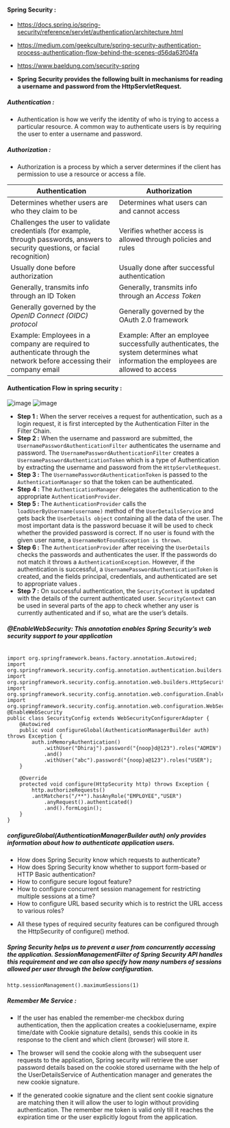
#### Spring Security :

 - https://docs.spring.io/spring-security/reference/servlet/authentication/architecture.html
 - https://medium.com/geekculture/spring-security-authentication-process-authentication-flow-behind-the-scenes-d56da63f04fa
 - https://www.baeldung.com/security-spring


 - <strong>Spring Security provides the following built in mechanisms for reading a username and password from the HttpServletRequest.</strong>


##### Authentication : 
 - Authentication is how we verify the identity of who is trying to access a particular resource. A common way to authenticate users is by requiring the user to enter a username and password.
##### Authorization : 
 - Authorization is a process by which a server determines if the client has permission to use a resource or access a file.

<table class="table"><thead>
<tr>
<th><strong>Authentication</strong></th>
<th><strong>Authorization</strong></th>
</tr>
</thead>
<tbody>
<tr>
<td>Determines whether users are who they claim to be</td>
<td>Determines what users can and cannot access</td>
</tr>
<tr>
<td>Challenges the user to validate credentials (for example, through passwords, answers to security questions, or facial recognition)</td>
<td>Verifies whether access is allowed through policies and rules</td>
</tr>
<tr>
<td>Usually done before authorization</td>
<td>Usually done after successful authentication</td>
</tr>
<tr>
<td>Generally, transmits info through an ID Token</td>
<td>Generally, transmits info through an <dfn id="react-containers-DefinitionTooltip-0"><span class="tooltip-portal-underlined-word">Access Token</span></dfn></td>
</tr>
<tr>
<td>Generally governed by the <dfn id="react-containers-DefinitionTooltip-1"><span class="tooltip-portal-underlined-word">OpenID Connect (OIDC) protocol</span></dfn></td>
<td>Generally governed by the OAuth 2.0 framework</td>
</tr>
<tr>
<td>Example: Employees in a company are required to authenticate through the network before accessing their company email</td>
<td>Example: After an employee successfully authenticates, the system determines what information the employees are allowed to access</td>
</tr>
</tbody>
</table>


#### Authentication Flow in spring security : 

![image](https://user-images.githubusercontent.com/31141888/164896664-f02cdb1d-2f33-4ab8-9abd-26acf61aeb55.png)
![image](https://user-images.githubusercontent.com/31141888/164896721-56e4ab72-3640-4c83-8deb-2d68f4563f44.png)


  - <strong>Step 1 :</strong> When the server receives a request for authentication, such as a login request, it is first intercepted by the Authentication Filter in the Filter Chain.
  - <strong>Step 2 :</strong> When the username and password are submitted, the `UsernamePasswordAuthenticationFilter` authenticates the username and password. The `UsernamePasswordAuthenticationFilter` creates a `UsernamePasswordAuthenticationToken` which is a type of Authentication by extracting the username and password from the `HttpServletRequest`.
  - <strong>Step 3 :</strong>  The `UsernamePasswordAuthenticationToken` is passed to the `AuthenticationManager` so that the token can be authenticated.
  - <strong>Step 4 :</strong>  The `AuthenticationManager` delegates the authentication to the appropriate `AuthenticationProvider`. 
  - <strong>Step 5 :</strong> The `AuthenticationProvider` calls the `loadUserByUsername(username)` method of the `UserDetailsService` and gets back the `UserDetails object` containing all the data of the user. The most important data is the password becuase it will be used to check whether the provided password is correct. If no user is found with the given user name, a `UsernameNotFoundException is thrown`.
  - <strong>Step 6 :</strong> The `AuthenticationProvider` after receiving the `UserDetails` checks the passwords and authenticates the user. If the passwords do not match it throws a `AuthenticationException`. However, if the authentication is successful, a `UsernamePasswordAuthenticationToken` is created, and the fields principal, credentials, and authenticated are set to appropriate values .
  - <strong>Step 7 :</strong>  On successful authentication, the `SecurityContext` is updated with the details of the current authenticated user. `SecurityContext` can be used in several parts of the app to check whether any user is currently authenticated and if so, what are the user’s details.

##### @EnableWebSecurity: This annotation enables Spring Security’s web security support to your application
```

import org.springframework.beans.factory.annotation.Autowired;
import org.springframework.security.config.annotation.authentication.builders.AuthenticationManagerBuilder;
import org.springframework.security.config.annotation.web.builders.HttpSecurity;
import org.springframework.security.config.annotation.web.configuration.EnableWebSecurity;
import org.springframework.security.config.annotation.web.configuration.WebSecurityConfigurerAdapter;
@EnableWebSecurity
public class SecurityConfig extends WebSecurityConfigurerAdapter {
	@Autowired
	public void configureGlobal(AuthenticationManagerBuilder auth) throws Exception {
		auth.inMemoryAuthentication()
			.withUser("Dhiraj").password("{noop}d@123").roles("ADMIN")
			.and()
			.withUser("abc").password("{noop}a@123").roles("USER");
	}
	
	@Override
	protected void configure(HttpSecurity http) throws Exception {
		http.authorizeRequests()
		.antMatchers("/**").hasAnyRole("EMPLOYEE","USER")
			.anyRequest().authenticated()			
			.and().formLogin();					
	}
}

```
##### configureGlobal(AuthenticationManagerBuilder auth) only provides information about how to authenticate application users.

 - How does Spring Security know which requests to authenticate?
 - How does Spring Security know whether to support form-based or HTTP Basic authentication?
 - How to configure secure logout feature?
 - How to configure concurrent session management for restricting multiple sessions at a time?
 - How to configure URL based security which is to restrict the URL access to various roles?
 * All these types of required security features can be configured through the HttpSecurity of configure() method.

##### Spring Security helps us to prevent a user from concurrently accessing the application. SessionManagementFilter of Spring Security API handles this requirement and we can also specify how many numbers of sessions allowed per user through the below configuration.
```
http.sessionManagement().maximumSessions(1)

```

##### Remember Me Service :
 - If the user has enabled the remember-me checkbox during authentication, then the application creates a cookie(username, expire time/date with Cookie signature details),  sends this cookie in its response to the client and which client (browser) will store it.

 - The browser will send the cookie along with the subsequent user requests to the application, Spring security will retrieve the user password details based on the cookie stored username with the help of the UserDetailsService of Authentication manager and generates the new cookie signature.

 - If the generated cookie signature and the client sent cookie signature are matching then it will allow the user to login without providing authentication. The remember me token is valid only till it reaches the expiration time or the user explicitly logout from the application.
